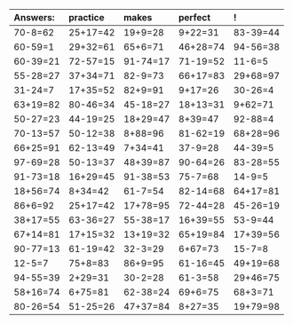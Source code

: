 | Answers: | practice | makes | perfect | ! |
| :--- | :--- | :--- | :--- | :--- |
| 70-8=62 | 25+17=42 | 19+9=28 | 9+22=31 | 83-39=44 | 
| 60-59=1 | 29+32=61 | 65+6=71 | 46+28=74 | 94-56=38 | 
| 60-39=21 | 72-57=15 | 91-74=17 | 71-19=52 | 11-6=5 | 
| 55-28=27 | 37+34=71 | 82-9=73 | 66+17=83 | 29+68=97 | 
| 31-24=7 | 17+35=52 | 82+9=91 | 9+17=26 | 30-26=4 | 
| 63+19=82 | 80-46=34 | 45-18=27 | 18+13=31 | 9+62=71 | 
| 50-27=23 | 44-19=25 | 18+29=47 | 8+39=47 | 92-88=4 | 
| 70-13=57 | 50-12=38 | 8+88=96 | 81-62=19 | 68+28=96 | 
| 66+25=91 | 62-13=49 | 7+34=41 | 37-9=28 | 44-39=5 | 
| 97-69=28 | 50-13=37 | 48+39=87 | 90-64=26 | 83-28=55 | 
| 91-73=18 | 16+29=45 | 91-38=53 | 75-7=68 | 14-9=5 | 
| 18+56=74 | 8+34=42 | 61-7=54 | 82-14=68 | 64+17=81 | 
| 86+6=92 | 25+17=42 | 17+78=95 | 72-44=28 | 45-26=19 | 
| 38+17=55 | 63-36=27 | 55-38=17 | 16+39=55 | 53-9=44 | 
| 67+14=81 | 17+15=32 | 13+19=32 | 65+19=84 | 17+39=56 | 
| 90-77=13 | 61-19=42 | 32-3=29 | 6+67=73 | 15-7=8 | 
| 12-5=7 | 75+8=83 | 86+9=95 | 61-16=45 | 49+19=68 | 
| 94-55=39 | 2+29=31 | 30-2=28 | 61-3=58 | 29+46=75 | 
| 58+16=74 | 6+75=81 | 62-38=24 | 69+6=75 | 68+3=71 | 
| 80-26=54 | 51-25=26 | 47+37=84 | 8+27=35 | 19+79=98 | 

